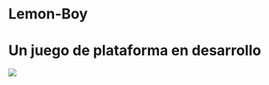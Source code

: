 # Lemon-Boy

<h1>Un juego de plataforma en desarrollo </h1>


<img src= "https://github.com/hug58/Lemon-Boy/blob/master/gif/lemonboy.png">
